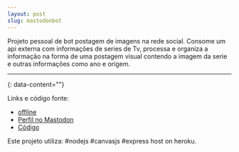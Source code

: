 ```yaml
---
layout: post
slug: mastodonbot
---
```


Projeto pessoal de bot postagem de imagens na rede social. Consome um api externa com informações de series de Tv, processa e organiza a informação na forma de uma postagem visual contendo a imagem da serie e outras informações como ano e origem.



---
{: data-content=""}

Links e código fonte:
- [offline](https://botmast.herokuapp.com/)
- [Perfil no Mastodon](https://botsin.space/@tvshow)
- [Código](https://github.com/izichtl/tvshowBot)

Este projeto utiliza: #nodejs #canvasjs #express host on heroku.



